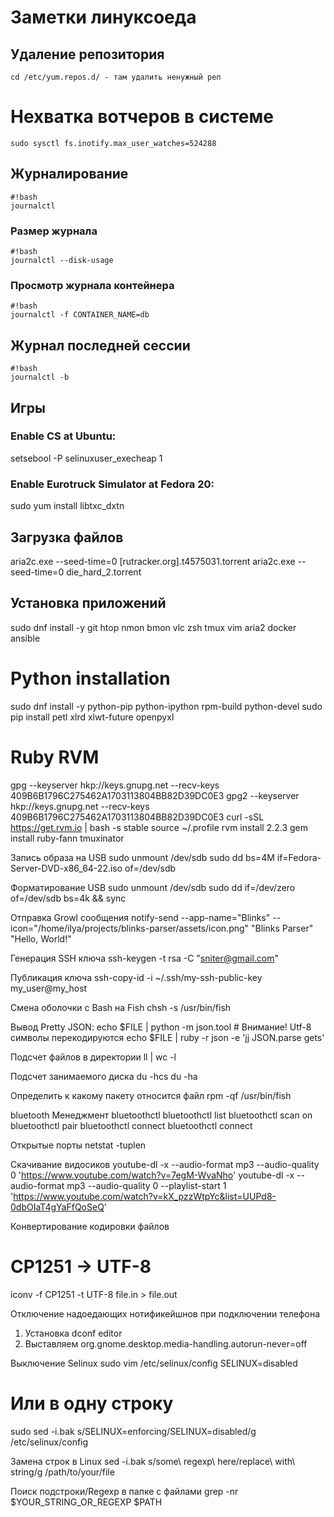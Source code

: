 # Заметки линуксоеда

## Удаление репозитория
```
cd /etc/yum.repos.d/ - там удалить ненужный реп
```

# Нехватка вотчеров в системе
```
sudo sysctl fs.inotify.max_user_watches=524288
```

## Журналирование
```
#!bash
journalctl
```

### Размер журнала
```
#!bash
journalctl --disk-usage
```

### Просмотр журнала контейнера
```
#!bash
journalctl -f CONTAINER_NAME=db
```

## Журнал последней сессии

```
#!bash
journalctl -b
```

## Игры

### Enable CS at Ubuntu:
setsebool -P selinuxuser_execheap 1

### Enable Eurotruck Simulator at Fedora 20:
sudo yum install libtxc_dxtn
 

## Загрузка файлов

aria2c.exe --seed-time=0 \[rutracker.org\].t4575031.torrent
aria2c.exe --seed-time=0 die_hard_2.torrent
		
## Установка приложений
sudo dnf install -y git htop nmon bmon vlc zsh tmux vim aria2 docker ansible 
# Python installation
sudo dnf install -y python-pip python-ipython rpm-build python-devel
sudo pip install petl xlrd xlwt-future openpyxl
# Ruby RVM
gpg --keyserver hkp://keys.gnupg.net --recv-keys 409B6B1796C275462A1703113804BB82D39DC0E3
gpg2 --keyserver hkp://keys.gnupg.net --recv-keys 409B6B1796C275462A1703113804BB82D39DC0E3
curl -sSL https://get.rvm.io | bash -s stable
source ~/.profile
rvm install 2.2.3
gem install ruby-fann tmuxinator

Запись образа на USB
sudo unmount /dev/sdb
sudo dd bs=4M if=Fedora-Server-DVD-x86_64-22.iso of=/dev/sdb

Форматирование USB
sudo unmount /dev/sdb
sudo dd if=/dev/zero of=/dev/sdb bs=4k && sync

Отправка Growl сообщения
notify-send --app-name="Blinks" --icon="/home/ilya/projects/blinks-parser/assets/icon.png" "Blinks Parser" "Hello, World!"

Генерация SSH ключа
ssh-keygen -t rsa -C "sniter@gmail.com"

Публикация ключа
ssh-copy-id -i ~/.ssh/my-ssh-public-key my_user@my_host

Смена оболочки с Bash на Fish
chsh -s /usr/bin/fish

Вывод Pretty JSON:
echo $FILE | python -m json.tool # Внимание! Utf-8 символы перекодируются
echo $FILE | ruby -r json -e 'jj JSON.parse gets'

Подсчет файлов в директории
ll | wc -l


Подсчет занимаемого диска
du -hcs
du -ha

Определить к какому пакету относится файл
rpm -qf /usr/bin/fish

bluetooth Менеджмент
bluetoothctl
bluetoothctl list
bluetoothctl scan on
bluetoothctl pair <MAC-ADDR>
bluetoothctl connect <MAC-ADDR>
bluetoothctl connect <MAC-ADDR>

Открытые порты
netstat -tuplen 

Cкачивание видосиков
youtube-dl -x --audio-format mp3 --audio-quality 0 'https://www.youtube.com/watch?v=7egM-WvaNho'
youtube-dl -x --audio-format mp3 --audio-quality 0 --playlist-start 1 'https://www.youtube.com/watch?v=kX_pzzWtpYc&list=UUPd8-0dbOIaT4gYaFfQoSeQ'

Конвертирование кодировки файлов
# CP1251 -> UTF-8
iconv -f CP1251 -t UTF-8 file.in > file.out

Отключение надоедающих нотификейшнов при подключении телефона
1. Установка dconf editor
2. Выставляем org.gnome.desktop.media-handling.autorun-never=off

Выключение Selinux
sudo vim /etc/selinux/config
SELINUX=disabled
# Или в одну строку
sudo sed -i.bak s/SELINUX=enforcing/SELINUX=disabled/g /etc/selinux/config



Замена строк в Linux
sed -i.bak s/some\ regexp\ here/replace\ with\ string/g /path/to/your/file

Поиск подстроки/Regexp в папке с файлами
grep -nr $YOUR_STRING_OR_REGEXP $PATH
